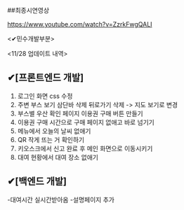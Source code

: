 ##최종시연영상

https://www.youtube.com/watch?v=ZzrkFwgQALI


<✔민수개발부분>


<11/28 업데이트 내역>

✔[프론트엔드 개발]
-

1. 로그인 화면 css 수정
2. 주변 부스 보기 삼단바 삭제 뒤로가기 삭제 -> 지도 보기로 변경
3. 부스별 우산 확인 페이지 이용권 구매 버튼 만들기
4. 이용권 구매 시간으로 구매 페이지 없애고 바로 넘기기
5. 메뉴에서 오늘의 날씨 없애기
6. QR 작게 뜨는 거 확인하기
7. 키오스크에서 신고 완료 후 메인 화면으로 이동시키기
8. 대여 현황에서 대여 장소 없애기


✔[백엔드 개발]
-
-대여시간 실시간받아옴
-설명페이지 추가
